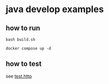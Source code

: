 # java develop examples

## how to run

```shell
bash build.sh

docker compose up -d
```

## how to test

see [test.http](test.http)
